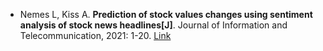 * Nemes L, Kiss A. <b>Prediction of stock values changes using sentiment analysis of stock news headlines[J]</b>. Journal of Information and Telecommunication, 2021: 1-20. [Link](https://www.tandfonline.com/doi/full/10.1080/24751839.2021.1874252)
